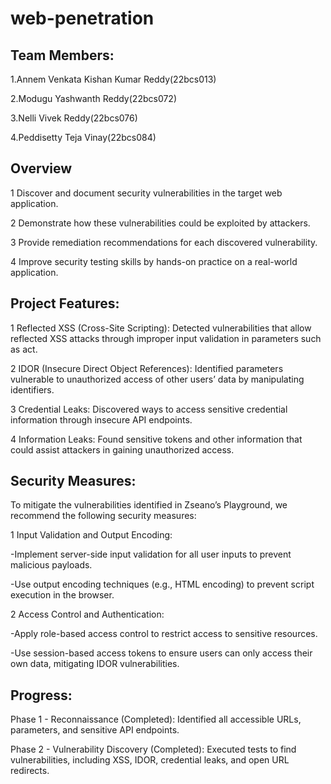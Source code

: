 #  web-penetration
## Team Members:<br>

1.Annem Venkata Kishan Kumar Reddy(22bcs013)<br>

2.Modugu Yashwanth Reddy(22bcs072)<br>

3.Nelli Vivek Reddy(22bcs076)<br>

4.Peddisetty Teja Vinay(22bcs084)<br>

## Overview<br>

1 Discover and document security vulnerabilities in the target web application.<br>

2 Demonstrate how these vulnerabilities could be exploited by attackers.<br>

3 Provide remediation recommendations for each discovered vulnerability.<br>

4 Improve security testing skills by hands-on practice on a real-world application.<br>

## Project Features:

1 Reflected XSS (Cross-Site Scripting): Detected vulnerabilities that allow reflected XSS attacks through improper input validation in parameters such as act.<br>

2 IDOR (Insecure Direct Object References): Identified parameters vulnerable to unauthorized access of other users’ data by manipulating identifiers.<br>

3 Credential Leaks: Discovered ways to access sensitive credential information through insecure API endpoints.<br>

4 Information Leaks: Found sensitive tokens and other information that could assist attackers in gaining unauthorized access.<br>

## Security Measures:

To mitigate the vulnerabilities identified in Zseano’s Playground, we recommend the following security measures:

1 Input Validation and Output Encoding:<br>

   -Implement server-side input validation for all user inputs to prevent malicious payloads.<br>

   -Use output encoding techniques (e.g., HTML encoding) to prevent script execution in the browser.<br>

2 Access Control and Authentication:<br>

   -Apply role-based access control to restrict access to sensitive resources.<br>

   -Use session-based access tokens to ensure users can only access their own data, mitigating IDOR vulnerabilities.<br>

## Progress:<br>

Phase 1 - Reconnaissance (Completed): Identified all accessible URLs, parameters, and sensitive API endpoints.<br>

Phase 2 - Vulnerability Discovery (Completed): Executed tests to find vulnerabilities, including XSS, IDOR, credential leaks, and open URL redirects.<br>

